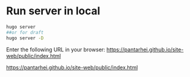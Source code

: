 # Run server in local

```bash
hugo server
##or for draft
hugo server -D
```

Enter the following URL in your browser: https://pantarhei.github.io/site-web/public/index.html

https://pantarhei.github.io/site-web/public/index.html
